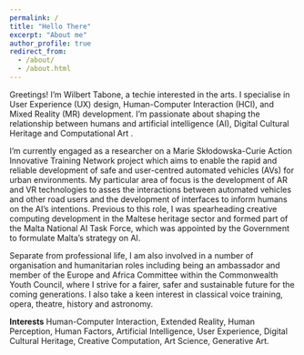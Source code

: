 ```yaml
---
permalink: /
title: "Hello There"
excerpt: "About me"
author_profile: true
redirect_from: 
  - /about/
  - /about.html
---
```


Greetings! I’m Wilbert Tabone, a techie interested in the arts. I specialise in User Experience (UX) design, Human-Computer Interaction (HCI), and Mixed Reality (MR) development. I’m passionate about shaping the relationship between humans and artificial intelligence (AI), Digital Cultural Heritage and Computational Art .

I’m currently engaged as a researcher on a Marie Skłodowska-Curie Action Innovative Training Network project which aims to enable the rapid and reliable development of safe and user-centred automated vehicles (AVs) for urban environments. My particular area of focus is the development of AR and VR technologies to asses the interactions between automated vehicles and other road users and the development of interfaces to inform humans on the AI’s intentions. Previous to this role, I was spearheading creative computing development in the Maltese heritage sector and formed part of the Malta National AI Task Force, which was appointed by the Government to formulate Malta’s strategy on AI.

Separate from professional life, I am also involved in a number of organisation and humanitarian roles including being an ambassador and member of the Europe and Africa Committee within the Commonwealth Youth Council, where I strive for a fairer, safer and sustainable future for the coming generations. I also take a keen interest in classical voice training, opera, theatre, history and astronomy. 

**Interests**
Human-Computer Interaction, Extended Reality, Human Perception, Human Factors, Artificial Intelligence, User Experience, Digital Cultural Heritage, Creative Computation, Art Science, Generative Art.